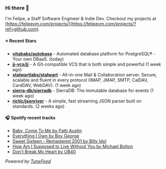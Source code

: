 ### Hi there 👋

I'm Felipe, a Staff Software Engineer & Indie Dev. Checkout my projects at [https://felipevm.com/projects/](https://felipevm.com/projects/?ref=github.com).

#### ⭐ Recent Stars
- **[vitabaks/autobase](https://github.com/vitabaks/autobase)** - Automated database platform for PostgreSQL® - Your own DBaaS. (today)
- **[jj-vcs/jj](https://github.com/jj-vcs/jj)** - A Git-compatible VCS that is both simple and powerful (1 week ago)
- **[stalwartlabs/stalwart](https://github.com/stalwartlabs/stalwart)** - All-in-one Mail &amp; Collaboration server. Secure, scalable and fluent in every protocol (IMAP, JMAP, SMTP, CalDAV, CardDAV, WebDAV). (1 week ago)
- **[sierra-db/sierradb](https://github.com/sierra-db/sierradb)** - SierraDB: The immutable database for events (1 week ago)
- **[rictic/jsonriver](https://github.com/rictic/jsonriver)** - A simple, fast streaming JSON parser built on standards. (2 weeks ago)

#### 🎧 Spotify recent tracks
- [Baby, Come To Me by Patti Austin](https://open.spotify.com/track/65bvH7egzl7h9f7uJmqGV4)
- [Everything I Own by Boy George](https://open.spotify.com/track/1ZgEpCLk5sQcwMSpIpGfiQ)
- [Sweet Sixteen - Remastered 2001 by Billy Idol](https://open.spotify.com/track/3kyW3qviTr2dIyvqa1lEWC)
- [How Am I Supposed to Live Without You by Michael Bolton](https://open.spotify.com/track/3RMeOetCdXttthQK0clPuz)
- [Don&#39;t Break My Heart by UB40](https://open.spotify.com/track/5uFvdXnqas4nZtQUb3mwTv)

_Powered by [TuneFeed](https://tunefeed.app?ref=github.com)_
